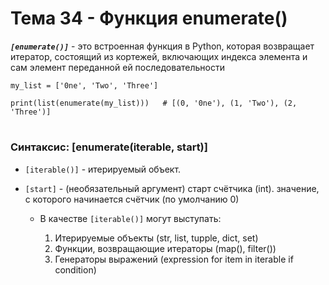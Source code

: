 # Тема 34 - Функция enumerate()

***`[enumerate()]`*** -  это встроенная функция в Python, которая возвращает итератор, состоящий из кортежей, включающих индекса элемента и сам элемент переданной ей последовательности
```
my_list = ['0ne', 'Two', 'Three']

print(list(enumerate(my_list)))   # [(0, '0ne'), (1, 'Two'), (2, 'Three')]
```
#

### Синтаксис:  [enumerate(iterable, start)]
- `[iterable()]` - итерируемый объект.
- `[start]` - (необязательный аргумент) старт счётчика (int).  значение, с которого начинается счётчик (по умолчанию 0)

     - В качестве `[iterable()]` могут выступать:
 
          1) Итерируемые объекты (str, list, tupple, dict, set)
          2) Функции, возвращающие итераторы (map(), filter())
          3) Генераторы выражений (expression for item in iterable if condition)









